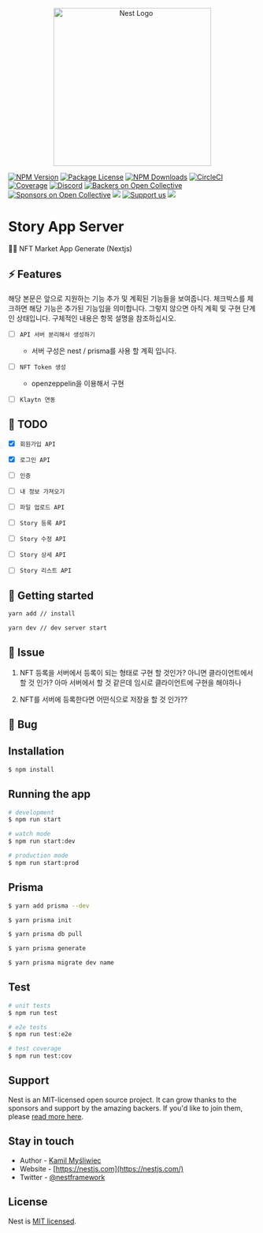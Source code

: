<p align="center">
  <a href="http://nestjs.com/" target="blank"><img src="https://nestjs.com/img/logo_text.svg" width="320" alt="Nest Logo" /></a>
</p>

<a href="https://www.npmjs.com/~nestjscore" target="_blank"><img src="https://img.shields.io/npm/v/@nestjs/core.svg" alt="NPM Version" /></a>
<a href="https://www.npmjs.com/~nestjscore" target="_blank"><img src="https://img.shields.io/npm/l/@nestjs/core.svg" alt="Package License" /></a>
<a href="https://www.npmjs.com/~nestjscore" target="_blank"><img src="https://img.shields.io/npm/dm/@nestjs/common.svg" alt="NPM Downloads" /></a>
<a href="https://circleci.com/gh/nestjs/nest" target="_blank"><img src="https://img.shields.io/circleci/build/github/nestjs/nest/master" alt="CircleCI" /></a>
<a href="https://coveralls.io/github/nestjs/nest?branch=master" target="_blank"><img src="https://coveralls.io/repos/github/nestjs/nest/badge.svg?branch=master#9" alt="Coverage" /></a>
<a href="https://discord.gg/G7Qnnhy" target="_blank"><img src="https://img.shields.io/badge/discord-online-brightgreen.svg" alt="Discord"/></a>
<a href="https://opencollective.com/nest#backer" target="_blank"><img src="https://opencollective.com/nest/backers/badge.svg" alt="Backers on Open Collective" /></a>
<a href="https://opencollective.com/nest#sponsor" target="_blank"><img src="https://opencollective.com/nest/sponsors/badge.svg" alt="Sponsors on Open Collective" /></a>
  <a href="https://paypal.me/kamilmysliwiec" target="_blank"><img src="https://img.shields.io/badge/Donate-PayPal-ff3f59.svg"/></a>
    <a href="https://opencollective.com/nest#sponsor"  target="_blank"><img src="https://img.shields.io/badge/Support%20us-Open%20Collective-41B883.svg" alt="Support us"></a>
  <a href="https://twitter.com/nestframework" target="_blank"><img src="https://img.shields.io/twitter/follow/nestframework.svg?style=social&label=Follow"></a>
</p>
  <!--[![Backers on Open Collective](https://opencollective.com/nest/backers/badge.svg)](https://opencollective.com/nest#backer)
  [![Sponsors on Open Collective](https://opencollective.com/nest/sponsors/badge.svg)](https://opencollective.com/nest#sponsor)-->

# Story App Server

🙏🏻 NFT Market App Generate (Nextjs)


## ⚡ Features

해당 본문은 앞으로 지원하는 기능 추가 및 계획된 기능들을 보여줍니다. 체크박스를 체크하면 해당 기능은 추가된 기능임을 의미합니다. 그렇지 않으면 아직 계획 및 구현 단계인 상태입니다. 구체적인 내용은 항목 설명을 참조하십시오.


- [ ] `API 서버 분리해서 생성하기`
    - 서버 구성은 nest / prisma를 사용 할 계획 입니다.

- [ ] `NFT Token 생성`
    - openzeppelin을 이용해서 구현
  
- [ ] `Klaytn 연동`

## 📝 TODO

- [x] `회원가입 API`

- [x] `로그인 API`

- [ ] `인증`

- [ ] `내 정보 가져오기`

- [ ] `파일 업로드 API`

- [ ] `Story 등록 API`

- [ ] `Story 수정 API`

- [ ] `Story 상세 API`

- [ ] `Story 리스트 API`
 

## 🚀 Getting started

```bash
yarn add // install

yarn dev // dev server start
```

## 🐳 Issue

1. NFT 등록을 서버에서 등록이 되는 형태로 구현 할 것인가? 아니면 클라이언트에서 할 것 인가? 아마 서버에서 할 것 같은데 임시로 클라이언트에 구현을 해야하나

2. NFT를 서버에 등록한다면 어떤식으로 저장을 할 것 인가??


## 💩 Bug


## Installation

```bash
$ npm install
```

## Running the app

```bash
# development
$ npm run start

# watch mode
$ npm run start:dev

# production mode
$ npm run start:prod
```

## Prisma

```bash
$ yarn add prisma --dev

$ yarn prisma init

$ yarn prisma db pull

$ yarn prisma generate

$ yarn prisma migrate dev name

```

## Test

```bash
# unit tests
$ npm run test

# e2e tests
$ npm run test:e2e

# test coverage
$ npm run test:cov
```

## Support

Nest is an MIT-licensed open source project. It can grow thanks to the sponsors and support by the amazing backers. If you'd like to join them, please [read more here](https://docs.nestjs.com/support).

## Stay in touch

- Author - [Kamil Myśliwiec](https://kamilmysliwiec.com)
- Website - [https://nestjs.com](https://nestjs.com/)
- Twitter - [@nestframework](https://twitter.com/nestframework)

## License

Nest is [MIT licensed](LICENSE).
